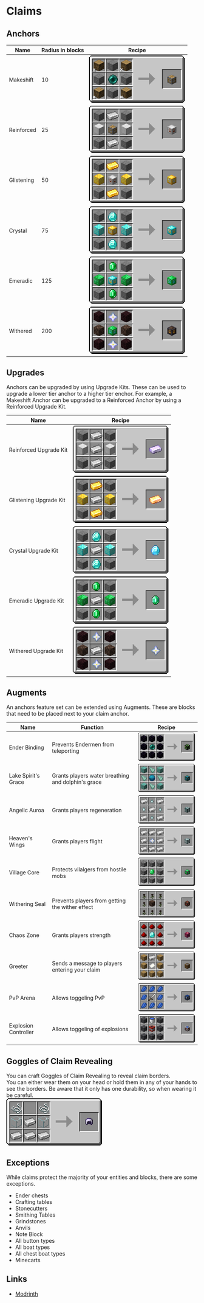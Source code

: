 # Claims
## Anchors
Name       | Radius in blocks | Recipe
-----------|------------------|--------------------------------------
Makeshift  | 10               | ![](./img/makeshift_claim_anchor.png)
Reinforced | 25               | ![](./img/reinforced_claim_anchor.png)
Glistening | 50               | ![](./img/glistening_claim_anchor.png)
Crystal    | 75               | ![](./img/crystal_claim_anchor.png)
Emeradic   | 125              | ![](./img/emeradic_claim_anchor.png)
Withered   | 200              | ![](./img/withered_claim_anchor.png)

## Upgrades
Anchors can be upgraded by using Upgrade Kits. These can be used to upgrade a lower tier anchor to a higher tier enchor. For example, a Makeshift Anchor can be upgraded to a Reinforced Anchor by using a Reinforced Upgrade Kit.

Name                   | Recipe
-----------------------|--------------------------------------
Reinforced Upgrade Kit | ![](./img/reinforced_upgrade_kit.png)
Glistening Upgrade Kit | ![](./img/glistening_upgrade_kit.png)
Crystal Upgrade Kit    | ![](./img/crystal_upgrade_kit.png)
Emeradic Upgrade Kit   | ![](./img/emeradic_upgrade_kit.png)
Withered Upgrade Kit   | ![](./img/withered_upgrade_kit.png)

## Augments
An anchors feature set can be extended using Augments. These are blocks that need to be placed next to your claim anchor.

Name                 | Function                                           | Recipe
---------------------|----------------------------------------------------|----------
Ender Binding        | Prevents Endermen from teleporting                 | ![](./img/ender_binding.png)
Lake Spirit's Grace  | Grants players water breathing and dolphin's grace | ![](./img/lake_spirit_grace.png)
Angelic Auroa        | Grants players regeneration                        | ![](./img/angelic_aura.png)
Heaven's Wings       | Grants players flight                              | ![](./img/heaven_wings.png)
Village Core         | Protects vilalgers from hostile mobs               | ![](./img/village_core.png)
Withering Seal       | Prevents players from getting the wither effect    | ![](./img/withering_seal.png)
Chaos Zone           | Grants players strength                            | ![](./img/chaos_zone.png)
Greeter              | Sends a message to players entering your claim     | ![](./img/greeter.png)
PvP Arena            | Allows toggeling PvP                               | ![](./img/pvp_arena.png)
Explosion Controller | Allows toggeling of explosions                     | ![](./img/explosion_controller.png)

## Goggles of Claim Revealing
You can craft Goggles of Claim Revealing to reveal claim borders.  
You can either wear them on your head or hold them in any of your hands to see the borders. Be aware that it only has one durability, so when wearing it be careful.  
![](./img/goggles.png)

## Exceptions
While claims protect the majority of your entities and blocks, there are some exceptions.
- Ender chests
- Crafting tables
- Stonecutters
- Smithing Tables
- Grindstones
- Anvils
- Note Block
- All button types
- All boat types
- All chest boat types
- Minecarts

## Links
- [Modrinth](https://modrinth.com/mod/goml-reserved)
